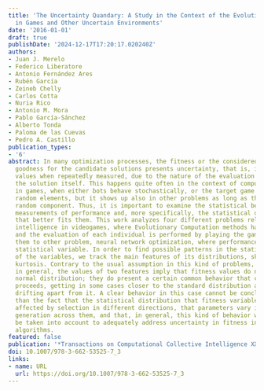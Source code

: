 ```yaml
---
title: 'The Uncertainty Quandary: A Study in the Context of the Evolutionary Optimization
  in Games and Other Uncertain Environments'
date: '2016-01-01'
draft: true
publishDate: '2024-12-17T17:20:17.020240Z'
authors:
- Juan J. Merelo
- Federico Liberatore
- Antonio Fernández Ares
- Rubén García
- Zeineb Chelly
- Carlos Cotta
- Nuria Rico
- Antonio M. Mora
- Pablo García-Sánchez
- Alberto Tonda
- Paloma de las Cuevas
- Pedro A. Castillo
publication_types:
- '6'
abstract: In many optimization processes, the fitness or the considered measure of
  goodness for the candidate solutions presents uncertainty, that is, it yields different
  values when repeatedly measured, due to the nature of the evaluation process or
  the solution itself. This happens quite often in the context of computational intelligence
  in games, when either bots behave stochastically, or the target game possesses intrinsic
  random elements, but it shows up also in other problems as long as there is some
  random component. Thus, it is important to examine the statistical behavior of repeated
  measurements of performance and, more specifically, the statistical distribution
  that better fits them. This work analyzes four different problems related to computational
  intelligence in videogames, where Evolutionary Computation methods have been applied,
  and the evaluation of each individual is performed by playing the game, and compare
  them to other problem, neural network optimization, where performance is also a
  statistical variable. In order to find possible patterns in the statistical behavior
  of the variables, we track the main features of its distributions, skewness and
  kurtosis. Contrary to the usual assumption in this kind of problems, we prove that,
  in general, the values of two features imply that fitness values do not follow a
  normal distribution; they do present a certain common behavior that changes as evolution
  proceeds, getting in some cases closer to the standard distribution and in others
  drifting apart from it. A clear behavior in this case cannot be concluded, other
  than the fact that the statistical distribution that fitness variables follow is
  affected by selection in different directions, that parameters vary in a single
  generation across them, and that, in general, this kind of behavior will have to
  be taken into account to adequately address uncertainty in fitness in evolutionary
  algorithms.
featured: false
publication: '*Transactions on Computational Collective Intelligence XXIV*'
doi: 10.1007/978-3-662-53525-7_3
links:
- name: URL
  url: https://doi.org/10.1007/978-3-662-53525-7_3
---
```


